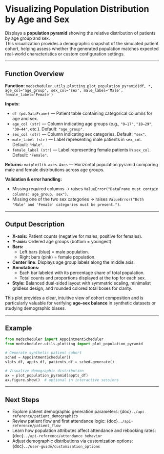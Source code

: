# Visualizing Population Distribution by Age and Sex

Displays a **population pyramid** showing the relative distribution of patients by age group and sex.  
This visualization provides a demographic snapshot of the simulated patient cohort, helping assess whether the generated population matches expected real-world characteristics or custom configuration settings.

---

## Function Overview
**Function:** `medscheduler.utils.plotting.plot_population_pyramid(df, *, age_col='age_group', sex_col='sex', male_label='Male', female_label='Female')`

**Inputs:**
- `df (pd.DataFrame)` — Patient table containing categorical columns for age and sex.
- `age_col (str)` — Column indicating age groups (e.g., `"0–17"`, `"18–29"`, `"30–44"`, etc.). Default: `"age_group"`.
- `sex_col (str)` — Column indicating sex categories. Default: `"sex"`.
- `male_label (str)` — Label representing male patients in `sex_col`. Default: `"Male"`.
- `female_label (str)` — Label representing female patients in `sex_col`. Default: `"Female"`.

**Returns:** `matplotlib.axes.Axes` — Horizontal population pyramid comparing male and female distributions across age groups.

**Validation & error handling:**
- Missing required columns → raises `ValueError("DataFrame must contain columns: age_group, sex")`.
- Missing one of the two sex categories → raises `ValueError("Both 'Male' and 'Female' categories must be present.")`.

---

## Output Description
- **X-axis:** Patient counts (negative for males, positive for females).  
- **Y-axis:** Ordered age groups (bottom = youngest).  
- **Bars:**  
  - Left bars (blue) = male population.  
  - Right bars (pink) = female population.  
- **Center line:** Displays age group labels along the middle axis.  
- **Annotations:**  
  - Each bar labeled with its percentage share of total population.  
  - Total counts and proportions displayed at the top for each sex.  
- **Style:** Balanced dual-sided layout with symmetric scaling, minimalist gridless design, and rounded colored total boxes for clarity.

This plot provides a clear, intuitive view of cohort composition and is particularly valuable for verifying **age–sex balance** in synthetic datasets or studying demographic biases.

---

## Example
```python
from medscheduler import AppointmentScheduler
from medscheduler.utils.plotting import plot_population_pyramid

# Generate synthetic patient cohort
sched = AppointmentScheduler()
slots_df, appts_df, patients_df = sched.generate()

# Visualize demographic distribution
ax = plot_population_pyramid(appts_df)
ax.figure.show()  # optional in interactive sessions
```

---

## Next Steps
- Explore patient demographic generation parameters: {doc}`../api-reference/patient_demographics`  
- Review patient flow and first attendance logic: {doc}`../api-reference/patient_flow`  
- Learn how population attributes affect attendance and rebooking rates: {doc}`../api-reference/attendance_behavior`  
- Adjust demographic distributions via customization options: {doc}`../user-guide/customization_options`

